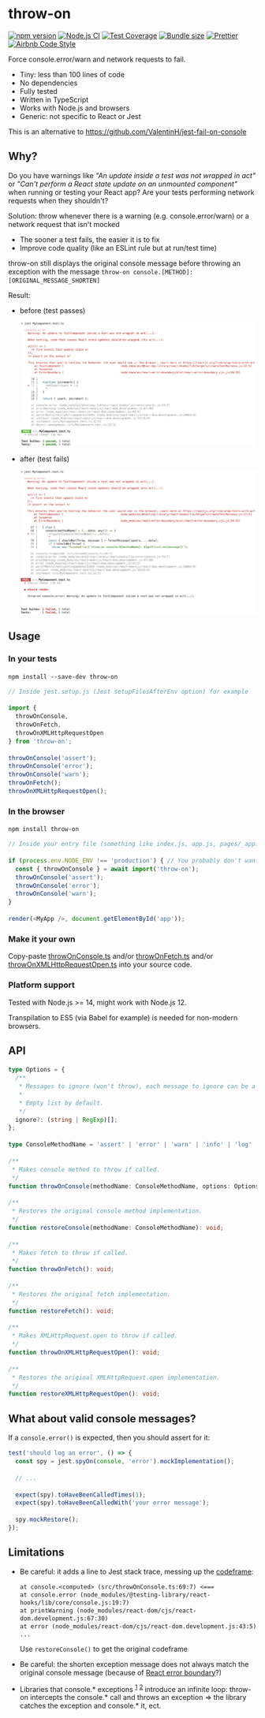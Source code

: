 # throw-on

[![npm version](https://badge.fury.io/js/throw-on.svg)](https://www.npmjs.com/package/throw-on)
[![Node.js CI](https://github.com/tkrotoff/throw-on/workflows/Node.js%20CI/badge.svg?branch=master)](https://github.com/tkrotoff/throw-on/actions)
[![Test Coverage](https://api.codeclimate.com/v1/badges/a1d8efe9ec84a918822d/test_coverage)](https://codeclimate.com/github/tkrotoff/throw-on/test_coverage)
[![Bundle size](https://badgen.net/bundlephobia/minzip/throw-on)](https://bundlephobia.com/result?p=throw-on)
[![Prettier](https://img.shields.io/badge/code_style-prettier-ff69b4.svg)](https://github.com/prettier/prettier)
[![Airbnb Code Style](https://badgen.net/badge/code%20style/airbnb/ff5a5f?icon=airbnb)](https://github.com/airbnb/javascript)

Force console.error/warn and network requests to fail.

- Tiny: less than 100 lines of code
- No dependencies
- Fully tested
- Written in TypeScript
- Works with Node.js and browsers
- Generic: not specific to React or Jest

This is an alternative to https://github.com/ValentinH/jest-fail-on-console

## Why?

Do you have warnings like _"An update inside a test was not wrapped in act"_ or _"Can't perform a React state update on an unmounted component"_ when running or testing your React app? Are your tests performing network requests when they shouldn't?

Solution: throw whenever there is a warning (e.g. console.error/warn) or a network request that isn't mocked

- The sooner a test fails, the easier it is to fix
- Improve code quality (like an ESLint rule but at run/test time)

throw-on still displays the original console message before throwing an exception with the message `throw-on console.[METHOD]: [ORIGINAL_MESSAGE_SHORTEN]`

Result:

- before (test passes)

  ![before](doc/was-not-wrapped-in-act-original.png)

- after (test fails)

  ![after](doc/was-not-wrapped-in-act-throwOnConsoleError.png)

## Usage

### In your tests

`npm install --save-dev throw-on`

```TypeScript
// Inside jest.setup.js (Jest setupFilesAfterEnv option) for example

import {
  throwOnConsole,
  throwOnFetch,
  throwOnXMLHttpRequestOpen
} from 'throw-on';

throwOnConsole('assert');
throwOnConsole('error');
throwOnConsole('warn');
throwOnFetch();
throwOnXMLHttpRequestOpen();
```

### In the browser

`npm install throw-on`

```TypeScript
// Inside your entry file (something like index.js, app.js, pages/_app.js)

if (process.env.NODE_ENV !== 'production') { // You probably don't want this in production
  const { throwOnConsole } = await import('throw-on');
  throwOnConsole('assert');
  throwOnConsole('error');
  throwOnConsole('warn');
}

render(<MyApp />, document.getElementById('app'));
```

### Make it your own

Copy-paste [throwOnConsole.ts](src/throwOnConsole.ts) and/or [throwOnFetch.ts](src/throwOnFetch.ts) and/or [throwOnXMLHttpRequestOpen.ts](src/throwOnXMLHttpRequestOpen.ts) into your source code.

### Platform support

Tested with Node.js >= 14, might work with Node.js 12.

Transpilation to ES5 (via Babel for example) is needed for non-modern browsers.

## API

```TypeScript
type Options = {
  /**
   * Messages to ignore (won't throw), each message to ignore can be a substring or a regex.
   *
   * Empty list by default.
   */
  ignore?: (string | RegExp)[];
};

type ConsoleMethodName = 'assert' | 'error' | 'warn' | 'info' | 'log' | 'dir' | 'debug';

/**
 * Makes console method to throw if called.
 */
function throwOnConsole(methodName: ConsoleMethodName, options: Options = {}): void;

/**
 * Restores the original console method implementation.
 */
function restoreConsole(methodName: ConsoleMethodName): void;

/**
 * Makes fetch to throw if called.
 */
function throwOnFetch(): void;

/**
 * Restores the original fetch implementation.
 */
function restoreFetch(): void;

/**
 * Makes XMLHttpRequest.open to throw if called.
 */
function throwOnXMLHttpRequestOpen(): void;

/**
 * Restores the original XMLHttpRequest.open implementation.
 */
function restoreXMLHttpRequestOpen(): void;
```

## What about valid console messages?

If a `console.error()` is expected, then you should assert for it:

```TypeScript
test('should log an error', () => {
  const spy = jest.spyOn(console, 'error').mockImplementation();

  // ...

  expect(spy).toHaveBeenCalledTimes(1);
  expect(spy).toHaveBeenCalledWith('your error message');

  spy.mockRestore();
});
```

## Limitations

- Be careful: it adds a line to Jest stack trace, messing up the [codeframe](https://github.com/facebook/jest/issues/8819):

  ```
  at console.<computed> (src/throwOnConsole.ts:69:7) <===
  at console.error (node_modules/@testing-library/react-hooks/lib/core/console.js:19:7)
  at printWarning (node_modules/react-dom/cjs/react-dom.development.js:67:30)
  at error (node_modules/react-dom/cjs/react-dom.development.js:43:5)
  ...
  ```

  Use `restoreConsole()` to get the original codeframe

- Be careful: the shorten exception message does not always match the original console message (because of [React error boundary](https://reactjs.org/docs/error-boundaries.html)?)

- Libraries that console.\* exceptions <sup>[1](https://github.com/expressjs/express/blob/4.17.3/lib/application.js#L630)</sup> <sup>[2](https://github.com/expressjs/api-error-handler/blob/1.0.0/index.js#L22)</sup> introduce an infinite loop:
  throw-on intercepts the console.\* call and throws an exception => the library catches the exception and console.\* it, ect.
